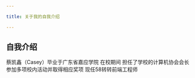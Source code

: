 ```yaml
---

title: 关于我的自我介绍

---
```


## 自我介绍

蔡凯鑫（Casey）毕业于广东省嘉应学院 在校期间 担任了学校的计算机协会会长 参加多项校内活动并取得相应奖项 现任58转转前端工程师

